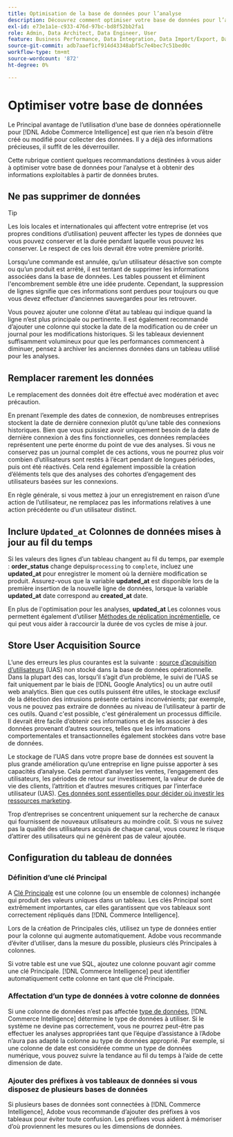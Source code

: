```yaml
---
title: Optimisation de la base de données pour l’analyse
description: Découvrez comment optimiser votre base de données pour l’analyse.
exl-id: e73e1a1e-c933-476d-97bc-bd8f52bb2fa1
role: Admin, Data Architect, Data Engineer, User
feature: Business Performance, Data Integration, Data Import/Export, Data Warehouse Manager
source-git-commit: adb7aaef1cf914d43348abf5c7e4bec7c51bed0c
workflow-type: tm+mt
source-wordcount: '872'
ht-degree: 0%

---
```


# Optimiser votre base de données

Le Principal avantage de l’utilisation d’une base de données opérationnelle pour [!DNL Adobe Commerce Intelligence] est que rien n’a besoin d’être créé ou modifié pour collecter des données. Il y a déjà des informations précieuses, il suffit de les déverrouiller.

Cette rubrique contient quelques recommandations destinées à vous aider à optimiser votre base de données pour l’analyse et à obtenir des informations exploitables à partir de données brutes.

## Ne pas supprimer de données

>[!TIP]
>
>Les lois locales et internationales qui affectent votre entreprise (et vos propres conditions d’utilisation) peuvent affecter les types de données que vous pouvez conserver et la durée pendant laquelle vous pouvez les conserver. Le respect de ces lois devrait être votre première priorité.

Lorsqu’une commande est annulée, qu’un utilisateur désactive son compte ou qu’un produit est arrêté, il est tentant de supprimer les informations associées dans la base de données. Les tables poussent et éliminent l&#39;encombrement semble être une idée prudente. Cependant, la suppression de lignes signifie que ces informations sont perdues pour toujours ou que vous devez effectuer d’anciennes sauvegardes pour les retrouver.

Vous pouvez ajouter une colonne d’état au tableau qui indique quand la ligne n’est plus principale ou pertinente. Il est également recommandé d’ajouter une colonne qui stocke la date de la modification ou de créer un journal pour les modifications historiques. Si les tableaux deviennent suffisamment volumineux pour que les performances commencent à diminuer, pensez à archiver les anciennes données dans un tableau utilisé pour les analyses.

## Remplacer rarement les données

Le remplacement des données doit être effectué avec modération et avec précaution.

En prenant l’exemple des dates de connexion, de nombreuses entreprises stockent la date de dernière connexion plutôt qu’une table des connexions historiques. Bien que vous puissiez avoir uniquement besoin de la date de dernière connexion à des fins fonctionnelles, ces données remplacées représentent une perte énorme du point de vue des analyses. Si vous ne conservez pas un journal complet de ces actions, vous ne pourrez plus voir combien d’utilisateurs sont restés à l’écart pendant de longues périodes, puis ont été réactivés. Cela rend également impossible la création d’éléments tels que des analyses des cohortes d’engagement des utilisateurs basées sur les connexions.

En règle générale, si vous mettez à jour un enregistrement en raison d’une action de l’utilisateur, ne remplacez pas les informations relatives à une action précédente ou d’un utilisateur distinct.

## Inclure `Updated_at` Colonnes de données mises à jour au fil du temps

Si les valeurs des lignes d’un tableau changent au fil du temps, par exemple : **order\_status** change depuis`processing` to `complete`, incluez une **updated\_at** pour enregistrer le moment où la dernière modification se produit. Assurez-vous que la variable **updated\_at** est disponible lors de la première insertion de la nouvelle ligne de données, lorsque la variable **updated\_at** date correspond au **created\_at** date.

En plus de l&#39;optimisation pour les analyses, **updated\_at** Les colonnes vous permettent également d’utiliser [Méthodes de réplication incrémentielle](../data-analyst/data-warehouse-mgr/cfg-replication-methods.md), ce qui peut vous aider à raccourcir la durée de vos cycles de mise à jour.

## Store User Acquisition Source

L’une des erreurs les plus courantes est la suivante : [source d’acquisition d’utilisateurs](../data-analyst/analysis/google-track-user-acq.md) (UAS) non stocké dans la base de données opérationnelle. Dans la plupart des cas, lorsqu’il s’agit d’un problème, le suivi de l’UAS se fait uniquement par le biais de [!DNL Google Analytics] ou un autre outil web analytics. Bien que ces outils puissent être utiles, le stockage exclusif de la détection des intrusions présente certains inconvénients; par exemple, vous ne pouvez pas extraire de données au niveau de l’utilisateur à partir de ces outils. Quand c&#39;est possible, c&#39;est généralement un processus difficile. Il devrait être facile d’obtenir ces informations et de les associer à des données provenant d’autres sources, telles que les informations comportementales et transactionnelles également stockées dans votre base de données.

Le stockage de l’UAS dans votre propre base de données est souvent la plus grande amélioration qu’une entreprise en ligne puisse apporter à ses capacités d’analyse. Cela permet d’analyser les ventes, l’engagement des utilisateurs, les périodes de retour sur investissement, la valeur de durée de vie des clients, l’attrition et d’autres mesures critiques par l’interface utilisateur (UAS). [Ces données sont essentielles pour décider où investir les ressources marketing](../data-analyst/analysis/most-value-source-channel.md).

Trop d’entreprises se concentrent uniquement sur la recherche de canaux qui fournissent de nouveaux utilisateurs au moindre coût. Si vous ne suivez pas la qualité des utilisateurs acquis de chaque canal, vous courez le risque d’attirer des utilisateurs qui ne génèrent pas de valeur ajoutée.

## Configuration du tableau de données

### Définition d’une clé Principal

A [Clé Principale](https://en.wikipedia.org/wiki/Unique_key) est une colonne (ou un ensemble de colonnes) inchangée qui produit des valeurs uniques dans un tableau. Les clés Principal sont extrêmement importantes, car elles garantissent que vos tableaux sont correctement répliqués dans [!DNL Commerce Intelligence].

Lors de la création de Principales clés, utilisez un type de données entier pour la colonne qui augmente automatiquement. Adobe vous recommande d’éviter d’utiliser, dans la mesure du possible, plusieurs clés Principales à colonnes.

Si votre table est une vue SQL, ajoutez une colonne pouvant agir comme une clé Principale. [!DNL Commerce Intelligence] peut identifier automatiquement cette colonne en tant que clé Principale.

### Affectation d’un type de données à votre colonne de données

Si une colonne de données n’est pas affectée [type de données](https://en.wikipedia.org/wiki/Data_type), [!DNL Commerce Intelligence] détermine le type de données à utiliser. Si le système ne devine pas correctement, vous ne pourrez peut-être pas effectuer les analyses appropriées tant que l’équipe d’assistance à l’Adobe n’aura pas adapté la colonne au type de données approprié. Par exemple, si une colonne de date est considérée comme un type de données numérique, vous pouvez suivre la tendance au fil du temps à l’aide de cette dimension de date.

### Ajouter des préfixes à vos tableaux de données si vous disposez de plusieurs bases de données

Si plusieurs bases de données sont connectées à [!DNL Commerce Intelligence], Adobe vous recommande d’ajouter des préfixes à vos tableaux pour éviter toute confusion. Les préfixes vous aident à mémoriser d’où proviennent les mesures ou les dimensions de données.

